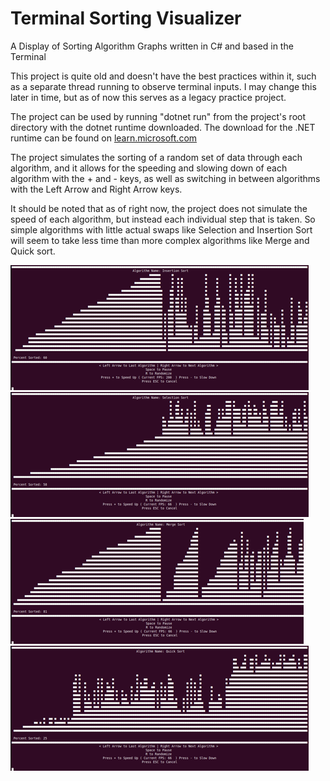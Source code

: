 
# Terminal Sorting Visualizer

A Display of Sorting Algorithm Graphs written in C# and based in the Terminal

This project is quite old and doesn't have the best practices within it, such as a separate thread running to
observe terminal inputs. I may change this later in time, but as of now this serves as a legacy practice project.

The project can be used by running "dotnet run" from the project's root directory with the dotnet runtime downloaded.
The download for the .NET runtime can be found on [learn.microsoft.com](https://learn.microsoft.com/en-us/dotnet/core/install/)

The project simulates the sorting of a random set of data through each algorithm, and it allows for the speeding and slowing down of each algorithm with the + and - keys, as well as switching in between algorithms with the Left Arrow and Right Arrow keys.

It should be noted that as of right now, the project does not simulate the speed of each algorithm, but instead each individual step that is taken. So simple algorithms with little actual swaps like Selection and Insertion Sort will seem to take less time than more complex algorithms like Merge and Quick sort.

![Insertion Sort](readme/tsv_inssort.png)
![Selection Sort](readme/tsv_selsort.png)
![Merge Sort](readme/tsv_mergesort.png)
![Quick Sort](readme/tsv_quicksort.png)